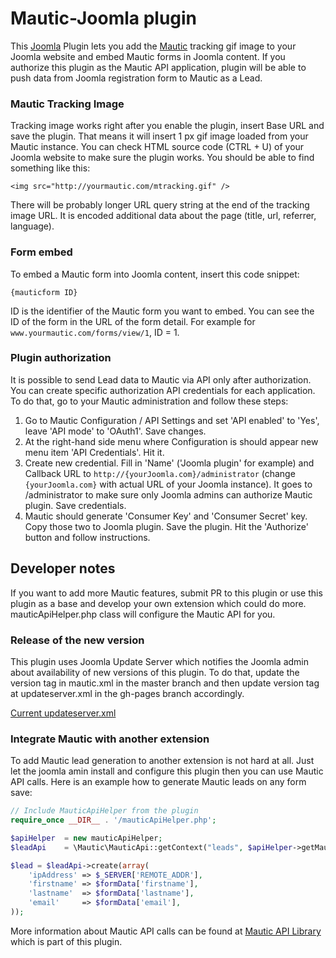 Mautic-Joomla plugin
====================

This [Joomla](http://joomla.org) Plugin lets you add the [Mautic](http://mautic.org) tracking gif image to your Joomla website and embed Mautic forms in Joomla content. If you authorize this plugin as the Mautic API application, plugin will be able to push data from Joomla registration form to Mautic as a Lead.

### Mautic Tracking Image

Tracking image works right after you enable the plugin, insert Base URL and save the plugin. That means it will insert 1 px gif image loaded from your Mautic instance. You can check HTML source code (CTRL + U) of your Joomla website to make sure the plugin works. You should be able to find something like this:

`<img src="http://yourmautic.com/mtracking.gif" />`

There will be probably longer URL query string at the end of the tracking image URL. It is encoded additional data about the page (title, url, referrer, language).

### Form embed

To embed a Mautic form into Joomla content, insert this code snippet:

	{mauticform ID}

ID is the identifier of the Mautic form you want to embed. You can see the ID of the form in the URL of the form detail. For example for ```www.yourmautic.com/forms/view/1```, ID = 1.

### Plugin authorization

It is possible to send Lead data to Mautic via API only after authorization. You can create specific authorization API credentials for each application. To do that, go to your Mautic administration and follow these steps:

1. Go to Mautic Configuration / API Settings and set 'API enabled' to 'Yes', leave 'API mode' to 'OAuth1'. Save changes.
2. At the right-hand side menu where Configuration is should appear new menu item 'API Credentials'. Hit it.
3. Create new credential. Fill in 'Name' ('Joomla plugin' for example) and Callback URL to ```http://{yourJoomla.com}/administrator``` (change ```{yourJoomla.com}``` with actual URL of your Joomla instance). It goes to /administrator to make sure only Joomla admins can authorize Mautic plugin. Save credentials.
4. Mautic should generate 'Consumer Key' and 'Consumer Secret' key. Copy those two to Joomla plugin. Save the plugin. Hit the 'Authorize' button and follow instructions.

## Developer notes

If you want to add more Mautic features, submit PR to this plugin or use this plugin as a base and develop your own extension which could do more. mauticApiHelper.php class will configure the Mautic API for you.

### Release of the new version

This plugin uses Joomla Update Server which notifies the Joomla admin about availability of new versions of this plugin. To do that, update the version tag in mautic.xml in the master branch and then update version tag at updateserver.xml in the gh-pages branch accordingly.

[Current updateserver.xml](http://mautic.github.io/mautic-joomla/updateserver.xml)

### Integrate Mautic with another extension

To add Mautic lead generation to another extension is not hard at all. Just let the joomla amin install and configure this plugin then you can use Mautic API calls. Here is an example how to generate Mautic leads on any form save:

```php
// Include MauticApiHelper from the plugin 
require_once __DIR__ . '/mauticApiHelper.php';

$apiHelper  = new mauticApiHelper;
$leadApi    = \Mautic\MauticApi::getContext("leads", $apiHelper->getMauticAuth(), $apiHelper->getMauticBaseUrl() . '/api/');

$lead = $leadApi->create(array(
    'ipAddress' => $_SERVER['REMOTE_ADDR'],
    'firstname' => $formData['firstname'],
    'lastname'  => $formData['lastname'],
    'email'     => $formData['email'],
));
```

More information about Mautic API calls can be found at [Mautic API Library](https://github.com/mautic/api-library) which is part of this plugin.
